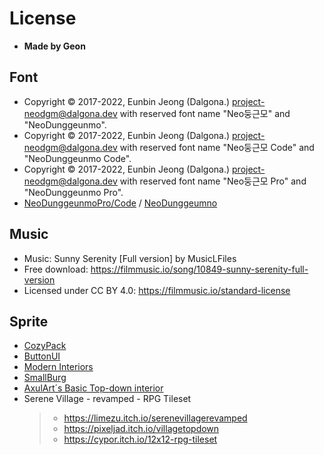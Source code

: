 # License

- **Made by Geon**

## Font
- Copyright © 2017-2022, Eunbin Jeong (Dalgona.) <project-neodgm@dalgona.dev>
with reserved font name "Neo둥근모" and "NeoDunggeunmo".
- Copyright © 2017-2022, Eunbin Jeong (Dalgona.) <project-neodgm@dalgona.dev>
with reserved font name "Neo둥근모 Code" and "NeoDunggeunmo Code".
- Copyright © 2017-2022, Eunbin Jeong (Dalgona.) <project-neodgm@dalgona.dev>
with reserved font name "Neo둥근모 Pro" and "NeoDunggeunmo Pro".
- [NeoDunggeunmoPro/Code](https://github.com/neodgm/neodgm-pro/blob/main/LICENSE.txt) / [NeoDunggeumno](https://github.com/neodgm/neodgm/blob/main/LICENSE.txt)

## Music
- Music: Sunny Serenity [Full version] by MusicLFiles
- Free download: https://filmmusic.io/song/10849-sunny-serenity-full-version
- Licensed under CC BY 4.0: https://filmmusic.io/standard-license

## Sprite
- [CozyPack](https://shubibubi.itch.io/)
- [ButtonUI](https://kicked-in-teeth.itch.io/)
- [Modern Interiors](https://limezu.itch.io/)
- [SmallBurg](https://almostapixel.itch.io/)
- [AxulArt´s Basic Top-down interior](https://axulart.itch.io/)
- Serene Village - revamped - RPG Tileset
  > - https://limezu.itch.io/serenevillagerevamped
  > - https://pixeljad.itch.io/villagetopdown
  > - https://cypor.itch.io/12x12-rpg-tileset
